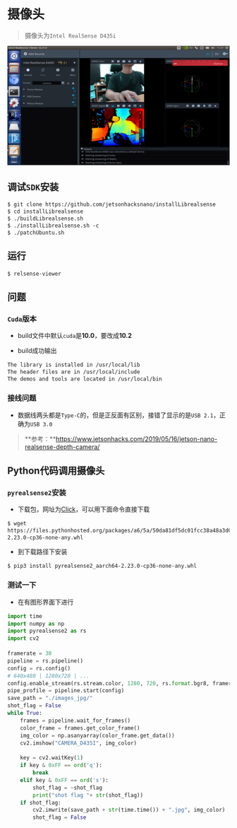 # 摄像头

> 摄像头为`Intel RealSense D435i` 

![camera](./img/6/camera.png)

## 调试`SDK`安装

```shell
$ git clone https://github.com/jetsonhacksnano/installLibrealsense
$ cd installLibrealsense
$ ./buildLibrealsense.sh
$ ./installLibrealsense.sh -c
$ ./patchUbuntu.sh
```

## 运行

```shell
$ relsense-viewer
```

## 问题

### `Cuda`版本

- build文件中默认`cuda`是**10.0**，要改成**10.2**  

- build成功输出

```shell
The library is installed in /usr/local/lib
The header files are in /usr/local/include
The demos and tools are located in /usr/local/bin
```

### 接线问题

-  数据线两头都是`Type-C`的，但是正反面有区别，接错了显示的是`USB 2.1`，正确为`USB 3.0` 

> **参考：**https://www.jetsonhacks.com/2019/05/16/jetson-nano-realsense-depth-camera/

## Python代码调用摄像头

### `pyrealsense2`安装

- 下载包，网址为[Click](https://pypi.org/project/pyrealsense2-aarch64/#files)，可以用下面命令直接下载

```shell
$ wget https://files.pythonhosted.org/packages/a6/5a/50da81df5dc01fcc38a48a3d0e3246421ede19b52a1a7a763ef496603482/pyrealsense2_aarch64-2.23.0-cp36-none-any.whl
```

- 到下载路径下安装

```shell
$ pip3 install pyrealsense2_aarch64-2.23.0-cp36-none-any.whl 
```

### 测试一下

- 在有图形界面下进行

```python
import time
import numpy as np
import pyrealsense2 as rs
import cv2

framerate = 30
pipeline = rs.pipeline()
config = rs.config()
# 640x480 | 1280x720 | ...
config.enable_stream(rs.stream.color, 1280, 720, rs.format.bgr8, framerate)
pipe_profile = pipeline.start(config)
save_path = "./images_jpg/"
shot_flag = False
while True:
    frames = pipeline.wait_for_frames()
    color_frame = frames.get_color_frame()
    img_color = np.asanyarray(color_frame.get_data())
    cv2.imshow("CAMERA_D435I", img_color)

    key = cv2.waitKey(1)
    if key & 0xFF == ord('q'):
        break
    elif key & 0xFF == ord('s'):
        shot_flag = ~shot_flag
        print("shot flag "+ str(shot_flag))
    if shot_flag:
        cv2.imwrite(save_path + str(time.time()) + ".jpg", img_color)
        shot_flag = False
```

